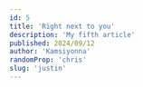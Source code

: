 ```yaml
---
id: 5
title: 'Right next to you'
description: 'My fifth article'
published: 2024/09/12
author: 'Kamsiyonna'
randomProp: 'chris'
slug: 'justin'
---
```

